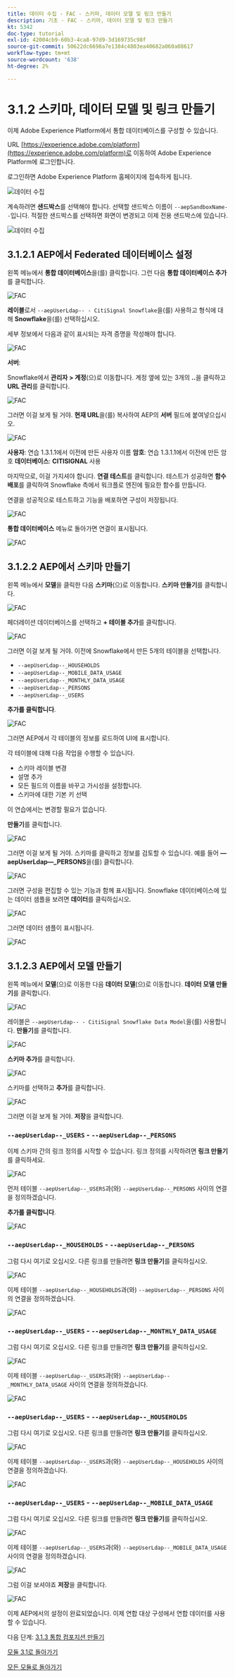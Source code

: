 ```yaml
---
title: 데이터 수집 - FAC - 스키마, 데이터 모델 및 링크 만들기
description: 기초 - FAC - 스키마, 데이터 모델 및 링크 만들기
kt: 5342
doc-type: tutorial
exl-id: 42004cb9-60b3-4ca8-97d9-3d169735c98f
source-git-commit: 50622dc6698a7e1384c4803ea40682a060a08617
workflow-type: tm+mt
source-wordcount: '638'
ht-degree: 2%

---
```


# 3.1.2 스키마, 데이터 모델 및 링크 만들기

이제 Adobe Experience Platform에서 통합 데이터베이스를 구성할 수 있습니다.

URL [https://experience.adobe.com/platform](https://experience.adobe.com/platform)로 이동하여 Adobe Experience Platform에 로그인합니다.

로그인하면 Adobe Experience Platform 홈페이지에 접속하게 됩니다.

![데이터 수집](./images/home.png)

계속하려면 **샌드박스**&#x200B;를 선택해야 합니다. 선택할 샌드박스 이름이 ``--aepSandboxName--``입니다. 적절한 샌드박스를 선택하면 화면이 변경되고 이제 전용 샌드박스에 있습니다.

![데이터 수집](./images/sb1.png)

## 3.1.2.1 AEP에서 Federated 데이터베이스 설정

왼쪽 메뉴에서 **통합 데이터베이스**&#x200B;을(를) 클릭합니다. 그런 다음 **통합 데이터베이스 추가**&#x200B;를 클릭합니다.

![FAC](./images/fdb1.png)

**레이블**&#x200B;로서 `--aepUserLdap-- - CitiSignal Snowflake`을(를) 사용하고 형식에 대해 **Snowflake**&#x200B;을(를) 선택하십시오.

세부 정보에서 다음과 같이 표시되는 자격 증명을 작성해야 합니다.

![FAC](./images/fdb2.png)

**서버**:

Snowflake에서 **관리자 > 계정**(으)로 이동합니다. 계정 옆에 있는 3개의 **..**&#x200B;을 클릭하고 **URL 관리**&#x200B;를 클릭합니다.

![FAC](./images/fdburl1.png)

그러면 이걸 보게 될 거야. **현재 URL**&#x200B;을(를) 복사하여 AEP의 **서버** 필드에 붙여넣으십시오.

![FAC](./images/fdburl2.png)

**사용자**: 연습 1.3.1.1에서 이전에 만든 사용자 이름
**암호**: 연습 1.3.1.1에서 이전에 만든 암호
**데이터베이스**: **CITISIGNAL** 사용

마지막으로, 이걸 가지셔야 합니다. **연결 테스트**&#x200B;를 클릭합니다. 테스트가 성공하면 **함수 배포**&#x200B;를 클릭하여 Snowflake 측에서 워크플로 엔진에 필요한 함수를 만듭니다.

연결을 성공적으로 테스트하고 기능을 배포하면 구성이 저장됩니다.

![FAC](./images/fdb3.png)

**통합 데이터베이스** 메뉴로 돌아가면 연결이 표시됩니다.

![FAC](./images/fdb4.png)

## 3.1.2.2 AEP에서 스키마 만들기

왼쪽 메뉴에서 **모델**&#x200B;을 클릭한 다음 **스키마**(으)로 이동합니다. **스키마 만들기**&#x200B;를 클릭합니다.

![FAC](./images/fdb5.png)

페더레이션 데이터베이스를 선택하고 **+ 테이블 추가**&#x200B;를 클릭합니다.

![FAC](./images/fdb6.png)

그러면 이걸 보게 될 거야. 이전에 Snowflake에서 만든 5개의 테이블을 선택합니다.

- `--aepUserLdap--_HOUSEHOLDS`
- `--aepUserLdap--_MOBILE_DATA_USAGE`
- `--aepUserLdap--_MONTHLY_DATA_USAGE`
- `--aepUserLdap--_PERSONS`
- `--aepUserLdap--_USERS`

**추가를 클릭합니다**.

![FAC](./images/fdb7.png)

그러면 AEP에서 각 테이블의 정보를 로드하여 UI에 표시합니다.

각 테이블에 대해 다음 작업을 수행할 수 있습니다.

- 스키마 레이블 변경
- 설명 추가
- 모든 필드의 이름을 바꾸고 가시성을 설정합니다.
- 스키마에 대한 기본 키 선택

이 연습에서는 변경할 필요가 없습니다.

**만들기**&#x200B;를 클릭합니다.

![FAC](./images/fdb8.png)

그러면 이걸 보게 될 거야. 스키마를 클릭하고 정보를 검토할 수 있습니다. 예를 들어 **—aepUserLdap—_PERSONS**&#x200B;을(를) 클릭합니다.

![FAC](./images/fdb9.png)

그러면 구성을 편집할 수 있는 기능과 함께 표시됩니다. Snowflake 데이터베이스에 있는 데이터 샘플을 보려면 **데이터**&#x200B;를 클릭하십시오.

![FAC](./images/fdb10.png)

그러면 데이터 샘플이 표시됩니다.

![FAC](./images/fdb11.png)

## 3.1.2.3 AEP에서 모델 만들기

왼쪽 메뉴에서 **모델**(으)로 이동한 다음 **데이터 모델**(으)로 이동합니다. **데이터 모델 만들기**&#x200B;를 클릭합니다.

![FAC](./images/fdb12.png)

레이블은 `--aepUserLdap-- - CitiSignal Snowflake Data Model`을(를) 사용합니다. **만들기**&#x200B;를 클릭합니다.

![FAC](./images/fdb13.png)

**스키마 추가**&#x200B;를 클릭합니다.

![FAC](./images/fdb14.png)

스키마를 선택하고 **추가**&#x200B;를 클릭합니다.

![FAC](./images/fdb15.png)

그러면 이걸 보게 될 거야. **저장**&#x200B;을 클릭합니다.

### `--aepUserLdap--_USERS` - `--aepUserLdap--_PERSONS`

이제 스키마 간의 링크 정의를 시작할 수 있습니다. 링크 정의를 시작하려면 **링크 만들기**&#x200B;를 클릭하세요.

![FAC](./images/fdb16.png)

먼저 테이블 `--aepUserLdap--_USERS`과(와) `--aepUserLdap--_PERSONS` 사이의 연결을 정의하겠습니다.

**추가를 클릭합니다**.

![FAC](./images/fdb18.png)


### `--aepUserLdap--_HOUSEHOLDS` - `--aepUserLdap--_PERSONS`

그럼 다시 여기로 오십시오. 다른 링크를 만들려면 **링크 만들기**&#x200B;를 클릭하십시오.

![FAC](./images/fdb17.png)

이제 테이블 `--aepUserLdap--_HOUSEHOLDS`과(와) `--aepUserLdap--_PERSONS` 사이의 연결을 정의하겠습니다.

![FAC](./images/fdb19.png)

### `--aepUserLdap--_USERS` - `--aepUserLdap--_MONTHLY_DATA_USAGE`

그럼 다시 여기로 오십시오. 다른 링크를 만들려면 **링크 만들기**&#x200B;를 클릭하십시오.

![FAC](./images/fdb20.png)

이제 테이블 `--aepUserLdap--_USERS`과(와) `--aepUserLdap--_MONTHLY_DATA_USAGE` 사이의 연결을 정의하겠습니다.

![FAC](./images/fdb21.png)


### `--aepUserLdap--_USERS` - `--aepUserLdap--_HOUSEHOLDS`

그럼 다시 여기로 오십시오. 다른 링크를 만들려면 **링크 만들기**&#x200B;를 클릭하십시오.

![FAC](./images/fdb22.png)

이제 테이블 `--aepUserLdap--_USERS`과(와) `--aepUserLdap--_HOUSEHOLDS` 사이의 연결을 정의하겠습니다.

![FAC](./images/fdb23.png)

### `--aepUserLdap--_USERS` - `--aepUserLdap--_MOBILE_DATA_USAGE`

그럼 다시 여기로 오십시오. 다른 링크를 만들려면 **링크 만들기**&#x200B;를 클릭하십시오.

![FAC](./images/fdb24.png)

이제 테이블 `--aepUserLdap--_USERS`과(와) `--aepUserLdap--_MOBILE_DATA_USAGE` 사이의 연결을 정의하겠습니다.

![FAC](./images/fdb25.png)

그럼 이걸 보셔야죠 **저장**&#x200B;을 클릭합니다.

![FAC](./images/fdb26.png)

이제 AEP에서의 설정이 완료되었습니다. 이제 연합 대상 구성에서 연합 데이터를 사용할 수 있습니다.

다음 단계: [3.1.3 통합 컴포지션 만들기](./ex3.md)

[모듈 3.1로 돌아가기](./fac.md)

[모든 모듈로 돌아가기](../../../overview.md)
